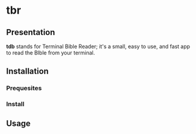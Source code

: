# tbr

## Presentation

**tdb** stands for Terminal Bible Reader; it's a small, easy to use, and fast app to read the BIble from your terminal.

## Installation

### Prequesites

### Install

## Usage

